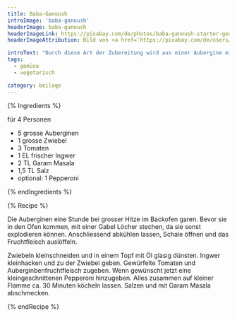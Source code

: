 ```yaml
---
title: Baba-Ganoush
introImage: 'baba-ganoush'
headerImage: baba-ganoush
headerImageLink: https://pixabay.com/de/photos/baba-ganoush-starter-gericht-1271630/
headerImageAttribution: Bild von <a href='https://pixabay.com/de/users/marekonline-1095186/?utm_source=link-attribution&amp;utm_medium=referral&amp;utm_campaign=image&amp;utm_content=1271630'>marekonline</a> auf <a href='https://pixabay.com/de/?utm_source=link-attribution&amp;utm_medium=referral&amp;utm_campaign=image&amp;utm_content=1271630'>Pixabay</a>

introText: "Durch diese Art der Zubereitung wird aus einer Aubergine eine tolle Beilage zu einem indischen Menü. So kann sich die Aubergine nicht mit Fett vollsaugen. Auf diese Art schmeckt sie sehr aromatisch. Eine gute Möglichkeit, dieses Gemüse neu kennenzulernen."
tags:
  - gemüse
  - vegetarisch

category: beilage
---
```


{% Ingredients %}

 für 4 Personen

- 5 grosse Auberginen
- 1 grosse Zwiebel
- 3 Tomaten
- 1 EL frischer Ingwer
- 2 TL Garam Masala
- 1,5 TL Salz
- optional: 1 Pepperoni

{% endIngredients %}

{% Recipe %}



Die Auberginen eine Stunde bei grosser Hitze im Backofen garen. Bevor sie in den Ofen kommen, mit einer Gabel Löcher stechen, da sie sonst explodieren können. Anschliessend abkühlen lassen, Schale öffnen und das Fruchtfleisch auslöffeln.

Zwiebeln kleinschneiden und in einem Topf mit Öl glasig dünsten. Ingwer kleinhacken und zu der Zwiebel geben. Gewürfelte Tomaten und Auberginbenfruchtfleisch zugeben. Wenn gewünscht jetzt eine kleingeschnittenen Pepperoni hinzugeben. Alles zusammen auf kleiner Flamme ca. 30 Minuten köcheln lassen. Salzen und mit Garam Masala abschmecken.

{% endRecipe %}
